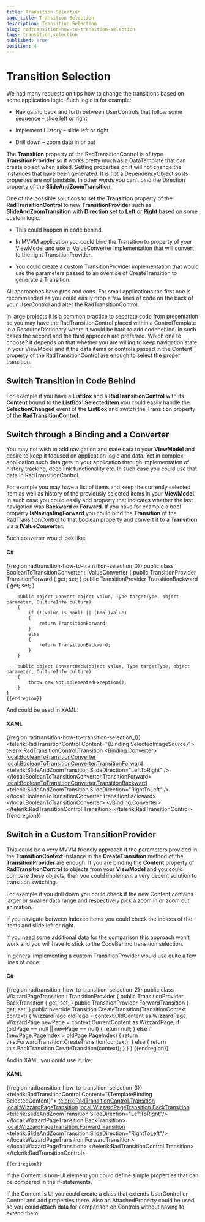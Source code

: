 ```yaml
---
title: Transition Selection
page_title: Transition Selection
description: Transition Selection
slug: radtransition-how-to-transition-selection
tags: transition,selection
published: True
position: 4
---
```


# Transition Selection



We had many requests on tips how to change the transitions based on some application logic. Such logic is for example:

* Navigating back and forth between UserControls that follow some sequence – slide left or right

* Implement History – slide left or right

* Drill down – zoom data in or out

The __Transition__ property of the RadTransitionControl is of type __TransitionProvider__ so it works pretty much as a DataTemplate that can create object when asked. Setting properties on it will not change the instances that have been generated. It is not a DependencyObject so its properties are not bindable. In other words you can’t bind the Direction property of the __SlideAndZoomTransition__.
    

One of the possible solutions to set the __Transition__ property of the __RadTransitionControl__ to new __TransitionProvider__ such as __SlideAndZoomTransition__ with __Direction__ set to __Left__ or __Right__ based on some custom logic.
    

* This could happen in code behind.

* In MVVM application you could bind the Transition to property of your ViewModel and use a IValueConverter implementation that will convert to the right TransitionProvider.

* You could create a custom TransitionProvider implementation that would use the parameters passed to an override of CreateTransition to generate a Transition.

All approaches have pros and cons. For small applications the first one is recommended as you could easily drop a few lines of code on the back of your UserControl and alter the RadTransitionControl.
	

In large projects it is a common practice to separate code from presentation so you may have the RadTransitionControl placed within a ControlTemplate in a ResourceDictionary where it would be hard to add codebehind. In such cases the second and the third approach are preferred. Which one to choose? It depends on that whether you are willing to keep navigation state in your ViewModel and if the data items or controls passed in the Content property of the RadTransitionControl are enough to select the proper transition.
	

## Switch Transition in Code Behind

For example if you have a __ListBox__ and a __RadTransitionControl__ with its __Content__ bound to the __ListBox__’ __SelectedItem__ you could easily handle the __SelectionChanged__ event of the __ListBox__ and switch the Transition property of the __RadTransitionControl__.

## Switch through a Binding and a Converter

You may not wish to add navigation and state data to your __ViewModel__ and desire to keep it focused on application logic and data. Yet in complex application such data gets in your application through implementation of history tracking, deep link functionality etc. In such case you could use that data In RadTransitionControl.

For example you may have a list of items and keep the currently selected item as well as history of the previously selected items in your __ViewModel__. In such case you could easily add property that indicates whether the last navigation was __Backward__ or __Forward__. If you have for example a bool property __IsNavigatingForward__ you could bind the __Transition__ of the RadTransitionControl to that boolean property and convert it to a __Transition__ via a __IValueConverter__.

Such converter would look like:

#### __C#__

{{region radtransition-how-to-transition-selection_0}}
	public class BooleanToTransitionConverter : IValueConverter
	{
		public TransitionProvider TransitionForward { get; set; }
		public TransitionProvider TransitionBackward { get; set; }
	
		public object Convert(object value, Type targetType, object parameter, CultureInfo culture)
		{
			if (!(value is bool) || (bool)value)
			{
				return TransitionForward;
			}
			else
			{
				return TransitionBackward;
			}
		}
	
		public object ConvertBack(object value, Type targetType, object parameter, CultureInfo culture)
		{
			throw new NotImplementedException();
		}
	}
	{{endregion}}



And could be used in XAML:

#### __XAML__

{{region radtransition-how-to-transition-selection_1}}
	<telerik:RadTransitionControl Content="{Binding SelectedImageSource}">
	  <telerik:RadTransitionControl.Transition>
	    <Binding Path="IsNavigatingForward">
	      <Binding.Converter>
	        <local:BooleanToTransitionConverter>
	          <local:BooleanToTransitionConverter.TransitionForward>
	            <telerik:SlideAndZoomTransition SlideDirection="LeftToRight" />
	          </local:BooleanToTransitionConverter.TransitionForward>
	          <local:BooleanToTransitionConverter.TransitionBackward>
	            <telerik:SlideAndZoomTransition SlideDirection="RightToLeft" />
	          </local:BooleanToTransitionConverter.TransitionBackward>
	        </local:BooleanToTransitionConverter>
	      </Binding.Converter>
	    </Binding>
	  </telerik:RadTransitionControl.Transition>
	</telerik:RadTransitionControl>
	{{endregion}}



## Switch in a Custom TransitionProvider

This could be a very MVVM friendly approach if the parameters provided in the __TransitionContext__ instance in the __CreateTransition__ method of the __TransitionProvider__ are enough. If you are binding the __Content__ property of __RadTransitionControl__ to objects from your __ViewModel__ and you could compare these objects, then you could implement a very decent solution to transition switching.
	

For example if you drill down you could check if the new Content contains larger or smaller data range and respectively pick a zoom in or zoom out animation.
	

If you navigate between indexed items you could check the indices of the items and slide left or right.
	

If you need some additional data for the comparison this approach won’t work and you will have to stick to the CodeBehind transition selection.
	

In general implementing a custom TransitionProvider would use quite a few lines of code:
	

#### __C#__

{{region radtransition-how-to-transition-selection_2}}
	public class WizzardPageTransition : TransitionProvider
	{
		public TransitionProvider BackTransition { get; set; }
		public TransitionProvider ForwardTransition { get; set; }
		public override Transition CreateTransition(TransitionContext context)
		{
			WizzardPage oldPage = context.OldContent as WizzardPage;
			WizzardPage newPage = context.CurrentContent as WizzardPage;
			if (oldPage == null || newPage == null)
			{
				return null;
			}
			else if (newPage.PageIndex > oldPage.PageIndex)
			{
				return this.ForwardTransition.CreateTransition(context);
			}
			else
			{
				return this.BackTransition.CreateTransition(context);
			}
		}
	}
	{{endregion}}



And in XAML you could use it like:

#### __XAML__

{{region radtransition-how-to-transition-selection_3}}
	<telerik:RadTransitionControl Content="{TemplateBinding SelectedContent}">
		<telerik:RadTransitionControl.Transition>
			<local:WizzardPageTransition>
				<local:WizzardPageTransition.BackTransition>
					<telerik:SlideAndZoomTransition SlideDirection="LeftToRight"/>
				</local:WizzardPageTransition.BackTransition>
				<local:WizzardPageTransition.ForwardTransition>
					<telerik:SlideAndZoomTransition SlideDirection="RightToLeft"/>
				</local:WizzardPageTransition.ForwardTransition>
			</local:WizzardPageTransition>
	</telerik:RadTransitionControl.Transition>
	</telerik:RadTransitionControl>
	
	{{endregion}}



If the Content is non-UI element you could define simple properties that can be compared in the if-statements.
      	

If the Content is UI you could create a class that extends UserControl or Control and add properties there. Also an AttachedProperty could be used so you could attach data for comparison on Controls without having to extend them.

      	
